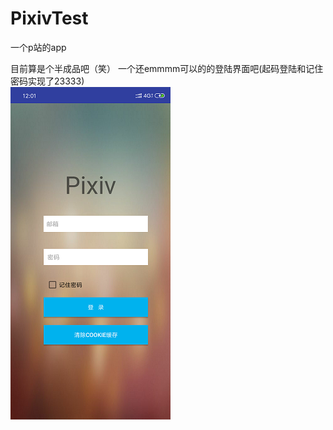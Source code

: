 # PixivTest
一个p站的app

目前算是个半成品吧（笑）
一个还emmmm可以的的登陆界面吧(起码登陆和记住密码实现了23333)
    <br align=center>![image](https://github.com/mikolls/PixivTest/blob/master/images/login(1).png)</br>
